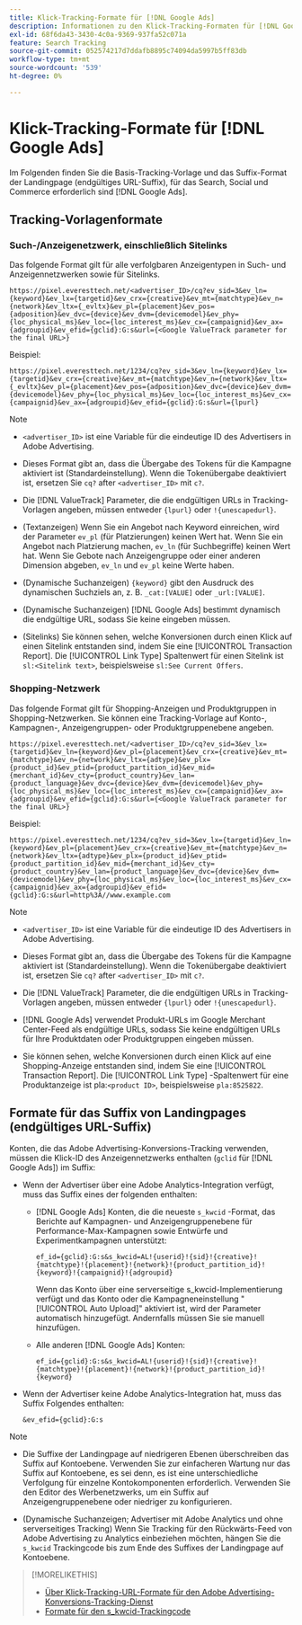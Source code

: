 ```yaml
---
title: Klick-Tracking-Formate für [!DNL Google Ads]
description: Informationen zu den Klick-Tracking-Formaten für [!DNL Google Ads] Konten.
exl-id: 68f6da43-3430-4c0a-9369-937fa52c071a
feature: Search Tracking
source-git-commit: 052574217d7ddafb8895c74094da5997b5ff83db
workflow-type: tm+mt
source-wordcount: '539'
ht-degree: 0%

---
```


# Klick-Tracking-Formate für [!DNL Google Ads]

Im Folgenden finden Sie die Basis-Tracking-Vorlage und das Suffix-Format der Landingpage (endgültiges URL-Suffix), für das Search, Social und Commerce erforderlich sind [!DNL Google Ads].

## Tracking-Vorlagenformate

### Such-/Anzeigenetzwerk, einschließlich Sitelinks

Das folgende Format gilt für alle verfolgbaren Anzeigentypen in Such- und Anzeigennetzwerken sowie für Sitelinks.

`https://pixel.everesttech.net/<advertiser_ID>/cq?ev_sid=3&ev_ln={keyword}&ev_lx={targetid}&ev_crx={creative}&ev_mt={matchtype}&ev_n={network}&ev_ltx={_evltx}&ev_pl={placement}&ev_pos={adposition}&ev_dvc={device}&ev_dvm={devicemodel}&ev_phy={loc_physical_ms}&ev_loc={loc_interest_ms}&ev_cx={campaignid}&ev_ax={adgroupid}&ev_efid={gclid}:G:s&url={<Google ValueTrack parameter for the final URL>}`

Beispiel:

`https://pixel.everesttech.net/1234/cq?ev_sid=3&ev_ln={keyword}&ev_lx={targetid}&ev_crx={creative}&ev_mt={matchtype}&ev_n={network}&ev_ltx={_evltx}&ev_pl={placement}&ev_pos={adposition}&ev_dvc={device}&ev_dvm={devicemodel}&ev_phy={loc_physical_ms}&ev_loc={loc_interest_ms}&ev_cx={campaignid}&ev_ax={adgroupid}&ev_efid={gclid}:G:s&url={lpurl}`

>[!NOTE]
>
>* `<advertiser_ID>` ist eine Variable für die eindeutige ID des Advertisers in Adobe Advertising.
>
>* Dieses Format gibt an, dass die Übergabe des Tokens für die Kampagne aktiviert ist (Standardeinstellung). Wenn die Tokenübergabe deaktiviert ist, ersetzen Sie `cq?` after `<advertiser_ID>` mit `c?`.
>
>* Die [!DNL ValueTrack] Parameter, die die endgültigen URLs in Tracking-Vorlagen angeben, müssen entweder `{lpurl}` oder `!{unescapedurl}`.
>
>* (Textanzeigen) Wenn Sie ein Angebot nach Keyword einreichen, wird der Parameter `ev_pl` (für Platzierungen) keinen Wert hat. Wenn Sie ein Angebot nach Platzierung machen, `ev_ln` (für Suchbegriffe) keinen Wert hat. Wenn Sie Gebote nach Anzeigengruppe oder einer anderen Dimension abgeben, `ev_ln` und `ev_pl` keine Werte haben.
>
>* (Dynamische Suchanzeigen) `{keyword}` gibt den Ausdruck des dynamischen Suchziels an, z. B. `_cat:[VALUE]` oder `_url:[VALUE]`.
>
>* (Dynamische Suchanzeigen) [!DNL Google Ads] bestimmt dynamisch die endgültige URL, sodass Sie keine eingeben müssen.
>
>* (Sitelinks) Sie können sehen, welche Konversionen durch einen Klick auf einen Sitelink entstanden sind, indem Sie eine [!UICONTROL Transaction Report]. Die [!UICONTROL Link Type] Spaltenwert für einen Sitelink ist `sl:<Sitelink text>`, beispielsweise `sl:See Current Offers`.

### Shopping-Netzwerk

Das folgende Format gilt für Shopping-Anzeigen und Produktgruppen in Shopping-Netzwerken. Sie können eine Tracking-Vorlage auf Konto-, Kampagnen-, Anzeigengruppen- oder Produktgruppenebene angeben.

`https://pixel.everesttech.net/<advertiser_ID>/cq?ev_sid=3&ev_lx={targetid}&ev_ln={keyword}&ev_pl={placement}&ev_crx={creative}&ev_mt={matchtype}&ev_n={network}&ev_ltx={adtype}&ev_plx={product_id}&ev_ptid={product_partition_id}&ev_mid={merchant_id}&ev_cty={product_country}&ev_lan={product_language}&ev_dvc={device}&ev_dvm={devicemodel}&ev_phy={loc_physical_ms}&ev_loc={loc_interest_ms}&ev_cx={campaignid}&ev_ax={adgroupid}&ev_efid={gclid}:G:s&url={<Google ValueTrack parameter for the final URL>}`

Beispiel:

`https://pixel.everesttech.net/1234/cq?ev_sid=3&ev_lx={targetid}&ev_ln={keyword}&ev_pl={placement}&ev_crx={creative}&ev_mt={matchtype}&ev_n={network}&ev_ltx={adtype}&ev_plx={product_id}&ev_ptid={product_partition_id}&ev_mid={merchant_id}&ev_cty={product_country}&ev_lan={product_language}&ev_dvc={device}&ev_dvm={devicemodel}&ev_phy={loc_physical_ms}&ev_loc={loc_interest_ms}&ev_cx={campaignid}&ev_ax={adgroupid}&ev_efid={gclid}:G:s&url=http%3A//www.example.com`

>[!NOTE]
>
>* `<advertiser_ID>` ist eine Variable für die eindeutige ID des Advertisers in Adobe Advertising.
>
>* Dieses Format gibt an, dass die Übergabe des Tokens für die Kampagne aktiviert ist (Standardeinstellung). Wenn die Tokenübergabe deaktiviert ist, ersetzen Sie `cq?` after `<advertiser_ID>` mit `c?`.
>
>* Die [!DNL ValueTrack] Parameter, die die endgültigen URLs in Tracking-Vorlagen angeben, müssen entweder `{lpurl}` oder `!{unescapedurl}`.
>
>* [!DNL Google Ads] verwendet Produkt-URLs im Google Merchant Center-Feed als endgültige URLs, sodass Sie keine endgültigen URLs für Ihre Produktdaten oder Produktgruppen eingeben müssen.
>
>* Sie können sehen, welche Konversionen durch einen Klick auf eine Shopping-Anzeige entstanden sind, indem Sie eine [!UICONTROL Transaction Report]. Die [!UICONTROL Link Type] -Spaltenwert für eine Produktanzeige ist pla:`<product ID>`, beispielsweise `pla:8525822`.

## Formate für das Suffix von Landingpages (endgültiges URL-Suffix)

Konten, die das Adobe Advertising-Konversions-Tracking verwenden, müssen die Klick-ID des Anzeigennetzwerks enthalten (`gclid` für [!DNL Google Ads]) im Suffix:

* Wenn der Advertiser über eine Adobe Analytics-Integration verfügt, muss das Suffix eines der folgenden enthalten:

   * [!DNL Google Ads] Konten, die die neueste `s_kwcid` -Format, das Berichte auf Kampagnen- und Anzeigengruppenebene für Performance-Max-Kampagnen sowie Entwürfe und Experimentkampagnen unterstützt:

     `ef_id={gclid}:G:s&s_kwcid=AL!{userid}!{sid}!{creative}!{matchtype}!{placement}!{network}!{product_partition_id}!{keyword}!{campaignid}!{adgroupid}`

     Wenn das Konto über eine serverseitige s_kwcid-Implementierung verfügt und das Konto oder die Kampagneneinstellung &quot;[!UICONTROL Auto Upload]&quot; aktiviert ist, wird der Parameter automatisch hinzugefügt. Andernfalls müssen Sie sie manuell hinzufügen.

   * Alle anderen [!DNL Google Ads] Konten:

     `ef_id={gclid}:G:s&s_kwcid=AL!{userid}!{sid}!{creative}!{matchtype}!{placement}!{network}!{product_partition_id}!{keyword}`

* Wenn der Advertiser keine Adobe Analytics-Integration hat, muss das Suffix Folgendes enthalten:

  `&ev_efid={gclid}:G:s`

>[!NOTE]
>
>* Die Suffixe der Landingpage auf niedrigeren Ebenen überschreiben das Suffix auf Kontoebene. Verwenden Sie zur einfacheren Wartung nur das Suffix auf Kontoebene, es sei denn, es ist eine unterschiedliche Verfolgung für einzelne Kontokomponenten erforderlich. Verwenden Sie den Editor des Werbenetzwerks, um ein Suffix auf Anzeigengruppenebene oder niedriger zu konfigurieren.
>
>* (Dynamische Suchanzeigen; Advertiser mit Adobe Analytics und ohne serverseitiges Tracking) Wenn Sie Tracking für den Rückwärts-Feed von Adobe Advertising zu Analytics einbeziehen möchten, hängen Sie die `s_kwcid` Trackingcode bis zum Ende des Suffixes der Landingpage auf Kontoebene.

>[!MORELIKETHIS]
>
>* [Über Klick-Tracking-URL-Formate für den Adobe Advertising-Konversions-Tracking-Dienst](formats-click-tracking-about.md)
>* [Formate für den s\_kwcid-Trackingcode](skwcid-tracking-parameter.md)
